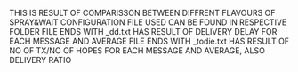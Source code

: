 THIS IS RESULT OF COMPARISSON BETWEEN DIFFRENT FLAVOURS OF SPRAY&WAIT
CONFIGURATION FILE USED CAN BE FOUND IN RESPECTIVE FOLDER
FILE ENDS WITH _dd.txt HAS RESULT OF DELIVERY DELAY FOR EACH MESSAGE AND AVERAGE
FILE ENDS WITH _todie.txt HAS RESULT OF NO OF TX/NO OF HOPES FOR EACH MESSAGE AND AVERAGE, ALSO DELIVERY RATIO
